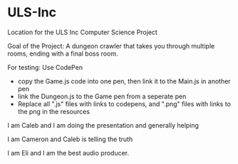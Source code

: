 # ULS-Inc
Location for the ULS Inc Computer Science Project


Goal of the Project:
A dungeon crawler that takes you through multiple rooms, ending with a final boss room.

For testing: Use CodePen
- copy the Game.js code into one pen, then link it to the Main.js in another pen
- link the Dungeon.js to the Game pen from a seperate pen
- Replace all ".js" files with links to codepens, and ".png" files with links to the png in the resources 

I am Caleb and I am doing the presentation and generally helping

I am Cameron and Caleb is telling the truth

I am Eli and I am the best audio producer.
